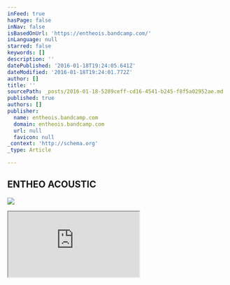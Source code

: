 ```yaml
---
inFeed: true
hasPage: false
inNav: false
isBasedOnUrl: 'https://entheois.bandcamp.com/'
inLanguage: null
starred: false
keywords: []
description: ''
datePublished: '2016-01-18T19:24:05.641Z'
dateModified: '2016-01-18T19:24:01.772Z'
author: []
title: ''
sourcePath: _posts/2016-01-18-5289ceff-cd16-4541-b245-f8f5a02952ae.md
published: true
authors: []
publisher:
  name: entheois.bandcamp.com
  domain: entheois.bandcamp.com
  url: null
  favicon: null
_context: 'http://schema.org'
_type: Article

---
```

## ENTHEO ACOUSTIC
![](https://f1.bcbits.com/img/a2428885172_2.jpg)

<iframe src="https://bandcamp.com/EmbeddedPlayer/album=129093907/size=large/bgcol=ffffff/linkcol=0687f5/tracklist=false/artwork=small/transparent=true/" style=""></iframe>